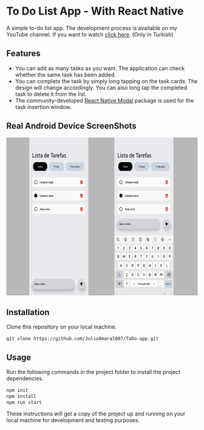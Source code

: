 # To Do List App - With React Native 
A simple to-do list app. The development process is available on my YouTube channel. If you want to watch [click here](https://www.youtube.com/watch?v=UgNCM6sSLT8&list=PLC2TtO9GyLvQ76WzYA2vnh3FocgQVyggj). (Only in Turkish)

## Features

- You can add as many tasks as you want. The application can check whether the same task has been added. 
- You can complete the task by simply long tapping on the task cards. The design will change accordingly. You can also long tap the completed task to delete it from the list. 
- The community-developed [React Native Modal](https://github.com/react-native-modal/react-native-modal) package is used for the task insertion window. 

## Real Android Device ScreenShots

<div align="center">
<img src="./assets/home.png" width="640" height="416" /><img/>
</div>

## Installation

Clone this repository on your local machine.

```
git clone https://github.com/JulioAmaral007/ToDo-app.git
```

## Usage

Run the following commands in the project folder to install the project dependencies.

```
npm init
npm install
npm run start
```
These instructions will get a copy of the project up and running on your local machine for development and testing purposes.